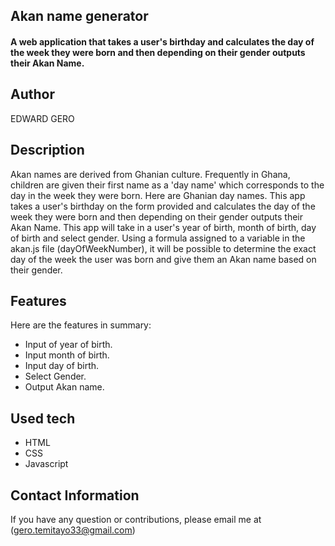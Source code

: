## Akan name generator
#### A web application that takes a user's birthday and calculates the day of the week they were born and then depending on their gender outputs their Akan Name. 

## Author
EDWARD GERO

## Description
Akan names are derived from Ghanian culture. Frequently in Ghana, children are given their first name as a 'day name' which corresponds to the day in the week they were born. Here are Ghanian day names. This app takes a user's birthday on the form provided and calculates the day of the week they were born and then depending on their gender outputs their Akan Name.
This app will take in a user's year of birth, month of birth, day of birth and select gender. Using a formula assigned to a variable in the akan.js file (dayOfWeekNumber), it will be possible to determine the exact day of the week the user was born and give them an Akan name based on their gender.

## Features
Here are the features in summary:
* Input of year of birth.
* Input month of birth.
* Input day of birth.
* Select Gender.
* Output Akan name.

##  Used tech
* HTML  
* CSS
* Javascript

## Contact Information 

If you have any question or contributions, please email me at (gero.temitayo33@gmail.com)

